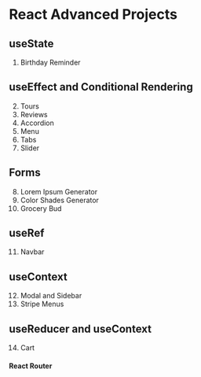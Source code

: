 # React Advanced Projects

## useState

1. Birthday Reminder

## useEffect and Conditional Rendering

2. Tours
3. Reviews
4. Accordion
5. Menu
6. Tabs
7. Slider

## Forms

8. Lorem Ipsum Generator
9. Color Shades Generator
10. Grocery Bud

## useRef

11. Navbar

## useContext

12. Modal and Sidebar
13. Stripe Menus

## useReducer and useContext

14. Cart

#### React Router
